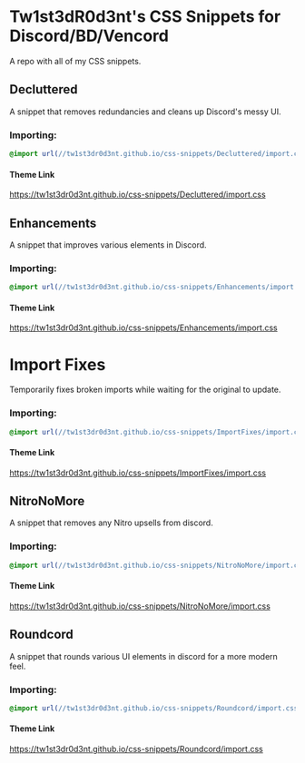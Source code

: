 # Tw1st3dR0d3nt's CSS Snippets for Discord/BD/Vencord
A repo with all of my CSS snippets.


## Decluttered
A snippet that removes redundancies and cleans up Discord's messy UI.

### Importing:
```css
@import url(//tw1st3dr0d3nt.github.io/css-snippets/Decluttered/import.css);
```
#### Theme Link
https://tw1st3dr0d3nt.github.io/css-snippets/Decluttered/import.css


## Enhancements
A snippet that improves various elements in Discord.

### Importing:
```css
@import url(//tw1st3dr0d3nt.github.io/css-snippets/Enhancements/import.css);
```
#### Theme Link
https://tw1st3dr0d3nt.github.io/css-snippets/Enhancements/import.css


# Import Fixes
Temporarily fixes broken imports while waiting for the original to update.

### Importing:
```css
@import url(//tw1st3dr0d3nt.github.io/css-snippets/ImportFixes/import.css);
```
#### Theme Link
https://tw1st3dr0d3nt.github.io/css-snippets/ImportFixes/import.css


## NitroNoMore
A snippet that removes any Nitro upsells from discord.

### Importing:
```css
@import url(//tw1st3dr0d3nt.github.io/css-snippets/NitroNoMore/import.css);
```
#### Theme Link
https://tw1st3dr0d3nt.github.io/css-snippets/NitroNoMore/import.css


## Roundcord
A snippet that rounds various UI elements in discord for a more modern feel.

### Importing:
```css
@import url(//tw1st3dr0d3nt.github.io/css-snippets/Roundcord/import.css);
```
#### Theme Link
https://tw1st3dr0d3nt.github.io/css-snippets/Roundcord/import.css
